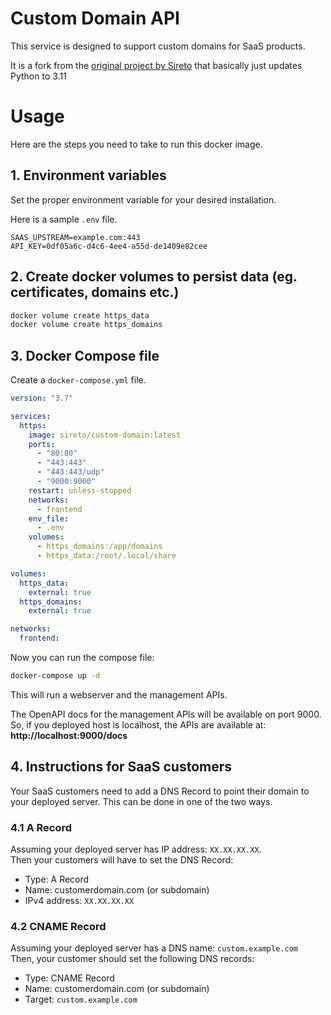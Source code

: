 # Custom Domain API

This service is designed to support custom domains for SaaS products.

It is a fork from the [original project by Sireto](https://github.com/sireto/custom-domain) that basically just updates Python to 3.11

# Usage
Here are the steps you need to take to run this docker image.

## 1. Environment variables
Set the proper environment variable for your desired installation.

Here is a sample `.env` file.
```
SAAS_UPSTREAM=example.com:443
API_KEY=0df05a6c-d4c6-4ee4-a55d-de1409e82cee
```

## 2. Create docker volumes to persist data (eg. certificates, domains etc.)
```bash
docker volume create https_data
docker volume create https_domains
```

## 3. Docker Compose file
Create a `docker-compose.yml` file.
```yaml
version: "3.7"

services:
  https:
    image: sireto/custom-domain:latest
    ports:
      - "80:80"
      - "443:443"
      - "443:443/udp"
      - "9000:9000"
    restart: unless-stopped
    networks:
      - frontend
    env_file:
      - .env
    volumes:
      - https_domains:/app/domains
      - https_data:/root/.local/share

volumes:
  https_data:
    external: true
  https_domains:
    external: true

networks:
  frontend:
```
Now you can run the compose file:
```bash
docker-compose up -d
```

This will run a webserver and the management APIs. 

The OpenAPI docs for the management APIs will be available on port 9000. <br/>
So, if you deployed host is localhost, the APIs are available at: <br/>
**http://localhost:9000/docs**

## 4. Instructions for SaaS customers
Your SaaS customers need to add a DNS Record to point their domain to your deployed server. This can be done in one of the two ways.
### 4.1 A Record
Assuming your deployed server has IP address: `XX.XX.XX.XX`. <br/>
Then your customers will have to set the DNS Record:
- Type: A Record 
- Name: customerdomain.com (or subdomain)
- IPv4 address: `XX.XX.XX.XX`

### 4.2 CNAME Record
Assuming your deployed server has a DNS name: `custom.example.com` <br/>
Then, your customer should set the following DNS records:
- Type: CNAME Record 
- Name: customerdomain.com (or subdomain)
- Target: `custom.example.com`
